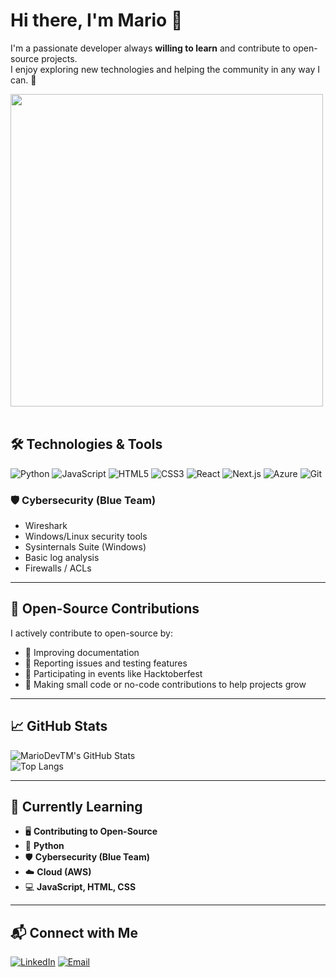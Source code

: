 # Hi there, I'm Mario 👋

I'm a passionate developer always **willing to learn** and contribute to open-source projects.  
I enjoy exploring new technologies and helping the community in any way I can. 🌱

<img src="https://user-images.githubusercontent.com/74038190/225813708-98b745f2-7d22-48cf-9150-083f1b00d6c9.gif" width="500">
<br><br>

## 🛠️ Technologies & Tools

![Python](https://img.shields.io/badge/-Python-3776AB?style=flat&logo=python)
![JavaScript](https://img.shields.io/badge/-JavaScript-323330?style=flat&logo=javascript)
![HTML5](https://img.shields.io/badge/-HTML5-E34F26?style=flat&logo=html5)
![CSS3](https://img.shields.io/badge/-CSS3-1572B6?style=flat&logo=css3)
![React](https://img.shields.io/badge/-React-61DAFB?style=flat&logo=react)
![Next.js](https://img.shields.io/badge/-Next.js-000000?style=flat&logo=next.js)
![Azure](https://img.shields.io/badge/-Azure-0078D4?style=flat&logo=microsoft-azure)
![Git](https://img.shields.io/badge/-Git-F05032?style=flat&logo=git)

### 🛡️ Cybersecurity (Blue Team)
- Wireshark  
- Windows/Linux security tools
- Sysinternals Suite (Windows)  
- Basic log analysis  
- Firewalls / ACLs
---

## 🌱 Open-Source Contributions

I actively contribute to open-source by:  
- 📝 Improving documentation  
- 🐞 Reporting issues and testing features  
- 🎉 Participating in events like Hacktoberfest  
- 🌟 Making small code or no-code contributions to help projects grow  

---

## 📈 GitHub Stats

![MarioDevTM's GitHub Stats](https://github-readme-stats.vercel.app/api?username=MarioDevTM&show_icons=true&theme=radical)  
![Top Langs](https://github-readme-stats.vercel.app/api/top-langs/?username=MarioDevTM&layout=compact&theme=radical)

---

## 🎯 Currently Learning

- 🖥️ **Contributing to Open-Source**  
- 🐍 **Python**  
- 🛡️ **Cybersecurity (Blue Team)**  
- ☁️ **Cloud (AWS)**  
- 💻 **JavaScript, HTML, CSS**

---

## 📬 Connect with Me

[![LinkedIn](https://img.shields.io/badge/-LinkedIn-0A66C2?style=flat&logo=linkedin&logoColor=white)](https://www.linkedin.com/in/mario-turtoi-703b13244/) 
[![Email](https://img.shields.io/badge/-Email-D14836?style=flat&logo=gmail&logoColor=white)](mailto:marioturtoi@gmail.com)
